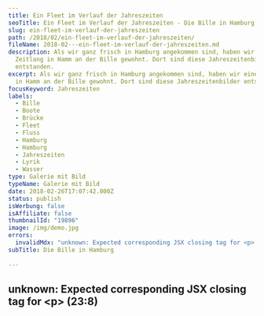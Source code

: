 ```yaml
---
title: Ein Fleet im Verlauf der Jahreszeiten
seoTitle: Ein Fleet im Verlauf der Jahreszeiten - Die Bille in Hamburg
slug: ein-fleet-im-verlauf-der-jahreszeiten
path: /2018/02/ein-fleet-im-verlauf-der-jahreszeiten/
fileName: 2018-02---ein-fleet-im-verlauf-der-jahreszeiten.md
description: Als wir ganz frisch in Hamburg angekommen sind, haben wir eine
  Zeitlang in Hamm an der Bille gewohnt. Dort sind diese Jahreszeitenbilder
  entstanden.
excerpt: Als wir ganz frisch in Hamburg angekommen sind, haben wir eine Zeitlang
  in Hamm an der Bille gewohnt. Dort sind diese Jahreszeitenbilder entstanden.
focusKeyword: Jahreszeiten
labels:
  - Bille
  - Boote
  - Brücke
  - Fleet
  - Fluss
  - Hamburg
  - Hamburg
  - Jahreszeiten
  - Lyrik
  - Wasser
type: Galerie mit Bild
typeName: Galerie mit Bild
date: 2018-02-26T17:07:42.000Z
status: publish
isWerbung: false
isAffiliate: false
thumbnailId: "19896"
image: /img/demo.jpg
errors:
  invalidMdx: "unknown: Expected corresponding JSX closing tag for <p> (23:8)"
subTitle: Die Bille in Hamburg
  
---
```


## unknown: Expected corresponding JSX closing tag for &lt;p> (23:8)

<!--
**Als wir ganz frisch in Hamburg angekommen sind, haben wir eine Zeitlang in
Hamm an der Bille gewohnt. Ich bin dort regelmäßig in der Schrebergartensiedung
joggen gegangen und dabei sind diese Bilder entstanden.**

Beim Sortieren meiner Fotokiste habe ich sie wiederentdeckt und dachte mir, sie
würde eine schöne Galerie ergeben. Dazu gibt es mal wieder ein Flarf-Gedicht aus
meiner Feder.

<blockquote>
## Jahreszeiten an der Brücke
Wasser- und Bootsvergnügen erfreuen sich großer Beliebtheit.
Lebendiger Wasserweg.
Die vielen Facetten der Jahreszeiten.

Schleusen, Brücken, Boote und das ganze Drumherum. Brücke der vier Jahreszeiten.
Die Brücke ändert ihre Farben.

Darunter liegt das Sonnendeck. Boote ranken sich um Ankerpfähle. Die einen
bewegt, die anderen verschlossen.

In den Sommermonaten blüht das Ufer. Im Winter versinkt es im
Nebel.</blockquote>

[myflickr tag="annefleetbillegoodbyejahreszeiten"]

## Flarf-Gedichte Wegweiser

1.  [Die Poesie der Vernetzung](/2016/03/flarf-inspiration-aus-dem-internet-die-poesie-der-vernetzung/)
1.  [Straßenlaternen der Welt](/2016/03/strassenlaternen-der-welt-eine-romantische-bildergalerie/)
1.  [Sonne und Frieden](/2016/03/sonne-und-frieden/)
1.  [Manieren der Boshaftigkeit](/2016/04/manieren-der-boshaftigkeit/)
1.  [Das übersetzte Wetter im Spiegel](/2016/05/das-uebersetzte-wetter-im-spiegel/)
1.  [Die seltsame Stimmung der knalligen Blüten](/2016/10/die-seltsame-stimmung-der-knalligen-blueten/)
1.  [Elbe schwarz-weiß bunt](/2017/01/elbe-schwarz-weiss-bunt-bildergalerie-mit-flarfgedicht/)
1.  [Pizza und Backgammon](/2017/01/drei-koenige/)
1.  [Liebe Sternschanze](/2017/01/liebe-sternschanze/)
1.  [Haters rest in poetry](/2017/02/haters-rest-in-poetry/)
1.  [Die Sehnsucht der Postmoderne](/2017/02/die-sehnsucht-der-postmoderne/)
1.  [In den Straßen von St. Pauli](/2017/02/dauerregen-stpauli/)
1.  [Elblicht](/2018/01/elblicht-flarfgedicht-zum-jahresanfang/)
1.  [Möwe am Wasser](/2018/01/moewe-am-wasser/)
1.  Jahreszeiten an der Brücke
1.  [Amsterdam - Grachten und Gassen](/2018/03/amsterdam/)
1.  [Abschied von Dir - Tschüss, mach es gut](/2018/04/abschied-von-dir/)
1.  [Erster Mai - Gegensätze](/2018/05/erster-mai-gegensaetze/)

-->

  